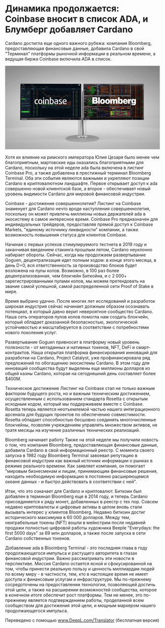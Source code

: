 # Динамика продолжается: Coinbase вносит в список ADA, и Блумберг добавляет Cardano

Cardano достигла еще одного важного рубежа: компания Bloomberg, предоставляющая финансовые данные, добавила Cardano в свой "Терминал" платформы рыночной информации в реальном времени, а ведущая биржа Coinbase включила ADA в список.

![](.gitbook/assets/image%20%2829%29.png)

Хотя их влияние на римского императора Юлия Цезаря было менее чем благоприятным, мартовские иды оказались благоприятными для Cardano, поскольку на этой неделе ada была включена в листинг Coinbase Pro, а также добавлена в престижный терминал Bloomberg Terminal. Оба эти события являются важными и укрепляют позиции Cardano в криптовалютном ландшафте. Первое открывает доступ к ada совершенно новой клиентской базе, а второе - обеспечивает новый уровень видимости Cardano для мировой финансовой индустрии.

Coinbase - достижение совершеннолетия? Листинг на Coinbase знаменует для Cardano нечто вроде наступления совершеннолетия, поскольку он может привлечь миллионы новых держателей ada в экосистему в самое интересное время. Coinbase Pro предназначен для индивидуальных трейдеров, предоставляя прямой доступ к Coinbase Markets, "единому источнику ликвидности" компании, а также возможность повышения статуса для клиентов Coinbase.

Начиная с первых успехов стимулируемого тестнета в 2019 году и заканчивая введением стакинга прошлым летом, Cardano неуклонно набирает обороты. Сейчас, когда мы продолжаем развертывание Goguen, децентрализация идет полным ходом: в конце этого месяца, в день D=0, вся ответственность за производство блоков будет возложена на пулы колов. Возможно, в 100 раз более децентрализованная, чем блокчейн Биткойна, и с 2 000+ зарегистрированными пулами колов, мы можем претендовать на звание самой успешной, самой распределенной сети Proof of Stake в мире.

Время выбрано удачно. После многих лет исследований и разработок широкая индустрия сейчас начинает должным образом осознавать потенциал, в который давно верит невероятное сообщество Cardano. Наша сеть операторов пулов колов помогла нам создать блокчейн, который обладает доказанной безопасностью, экологической устойчивостью и масштабируется в соответствии с потребностями нового поколения услуг.

Развертывание Goguen привносит в платформу новый уровень полезности - от метаданных и нативных токенов, NFT, DeFi и смарт-контрактов. Наша открытая платформа финансирования инноваций для разработки на Cardano, Project Catalyst, уже профинансировала ряд предложений по обогащению экосистемы Cardano. В этом году для инноваций сообщества будут выделены еще миллионы долларов из общей казны Cardano, которая на сегодняшний день составляет более $400M.

Техническое достижение Листинг на Coinbase стал не только важным фактором будущего роста, но и важным техническим достижением, осуществленным с использованием стандарта Rosetta с открытым исходным кодом, который мы поддерживаем вместе с Coinbase. Rosetta теперь является неотъемлемой частью нашего интеграционного арсенала для будущих проектов по обеспечению совместимости. Rosetta обладает способностью бесшовно соединять многочисленные блокчейны, позволяя учреждениям управлять множеством активов, не тратя месяцы на изучение различных технических реализаций.

Bloomberg начинает работу Также на этой неделе мы получили новость о том, что компания Bloomberg, предоставляющая финансовые данные, добавила Cardano в свой информационный реестр. С момента своего запуска в 1982 году Bloomberg Terminal завоевал репутацию в финансовой индустрии как важный источник информации о рынках в режиме реального времени. Как заявляет компания, он помогает "мировым бизнесменам и лицам, принимающим финансовые решения, находить необходимую информацию в постоянно расширяющемся океане данных - и быстро действовать в соответствии с ней".

Итак, что это означает для Cardano и криптовалют. Биткоин был добавлен в терминал Bloomberg еще в 2014 году, и теперь Cardano присоединяется к ряду монет, добавленных в реестр с тех пор. Совсем недавно криптовалюты и цифровые активы в целом вновь стали вызывать интерес у клиентов Bloomberg. Недавно биткоин достиг исторического максимума в 60 000 долларов. Между тем, неиграбельные токены \(NFT\) вошли в мейнстрим после недавней продажи полностью цифровой работы художника Beeple "Everydays: the first 5000 days" за 69 млн долларов, а также после запуска в сети Cardano собственных токенов.

Добавление ada в Bloomberg Terminal - это последняя глава в году продолжающегося импульса и растущего авторитета в глазах финансовой индустрии. Важно рассматривать эти новости в перспективе. Миссия Cardano остается ясной и сфокусированной на том, чтобы принести реальную пользу и ценность миллиардам людей по всему миру - в частности, тем, кто в настоящее время не имеет доступа к финансовым услугам и инфраструктуре. Мы по-прежнему сосредоточены на предоставлении технологии, позволяющей достичь этой цели, а также на расширении возможностей сообщества, которое в конечном итоге обеспечит рост платформы. Тем не менее, это по-прежнему является подтверждением работы, проделанной всем сообществом для достижения этой цели, и мощным маркером нашего продолжающегося импульса.

Переведено с помощью www.DeepL.com/Translator \(бесплатная версия\)

